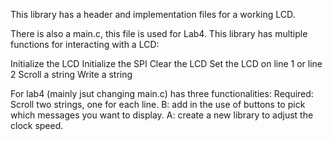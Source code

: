 This library has a header and implementation files for a working LCD.

There is also a main.c, this file is used for Lab4.
This library has multiple functions for interacting with a LCD:

Initialize the LCD
Initialize the SPI
Clear the LCD
Set the LCD on line 1 or line 2
Scroll a string
Write a string

For lab4 (mainly jsut changing main.c) has three functionalities:
Required: Scroll two strings, one for each line.
B: add in the use of buttons to pick which messages you want to display.
A: create a new library to adjust the clock speed.
